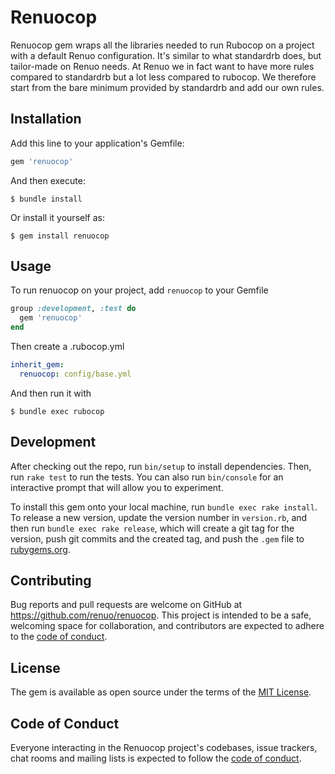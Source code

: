 # Renuocop

Renuocop gem wraps all the libraries needed to run Rubocop on a project with a default Renuo configuration.
It's similar to what standardrb does, but tailor-made on Renuo needs.
At Renuo we in fact want to have more rules compared to standardrb but a lot less compared to rubocop.
We therefore start from the bare minimum provided by standardrb and add our own rules.

## Installation

Add this line to your application's Gemfile:

```ruby
gem 'renuocop'
```

And then execute:

    $ bundle install

Or install it yourself as:

    $ gem install renuocop

## Usage

To run renuocop on your project, add `renuocop` to your Gemfile

```ruby
group :development, :test do
  gem 'renuocop'
end
```

Then create a .rubocop.yml

```yaml
inherit_gem:
  renuocop: config/base.yml
```

And then run it with

    $ bundle exec rubocop

## Development

After checking out the repo, run `bin/setup` to install dependencies. 
Then, run `rake test` to run the tests. 
You can also run `bin/console` for an interactive prompt that will allow you to experiment.

To install this gem onto your local machine, run `bundle exec rake install`. 
To release a new version, update the version number in `version.rb`, and then run `bundle exec rake release`, 
which will create a git tag for the version, push git commits and the created tag, and push the `.gem` file to [rubygems.org](https://rubygems.org).

## Contributing

Bug reports and pull requests are welcome on GitHub at https://github.com/renuo/renuocop. 
This project is intended to be a safe, welcoming space for collaboration, and contributors are expected to adhere to the [code of conduct](https://github.com/renuo/renuocop/blob/master/CODE_OF_CONDUCT.md).

## License

The gem is available as open source under the terms of the [MIT License](https://opensource.org/licenses/MIT).

## Code of Conduct

Everyone interacting in the Renuocop project's codebases, issue trackers, chat rooms and mailing lists is expected to follow the [code of conduct](https://github.com/renuo/renuocop/blob/master/CODE_OF_CONDUCT.md).
